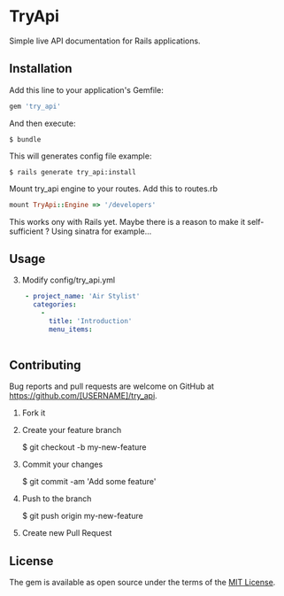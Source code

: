 # TryApi

Simple live API documentation for Rails applications.

## Installation

Add this line to your application's Gemfile:

```ruby
gem 'try_api'
```

And then execute:

    $ bundle
    
This will generates config file example:

    $ rails generate try_api:install
    
Mount try_api engine to your routes. Add this to routes.rb

```ruby
mount TryApi::Engine => '/developers'
```

This works ony with Rails yet. Maybe there is a reason to make it self-sufficient ? Using sinatra for example...

## Usage

3. Modify config/try_api.yml

```yml
    - project_name: 'Air Stylist'
      categories:
        -
          title: 'Introduction'
          menu_items:
           
```

## Contributing

Bug reports and pull requests are welcome on GitHub at https://github.com/[USERNAME]/try_api. 

1. Fork it
2. Create your feature branch 
    
    
    $ git checkout -b my-new-feature

3. Commit your changes


    $ git commit -am 'Add some feature'

4. Push to the branch 


    $ git push origin my-new-feature

5. Create new Pull Request

## License

The gem is available as open source under the terms of the [MIT License](http://opensource.org/licenses/MIT).

